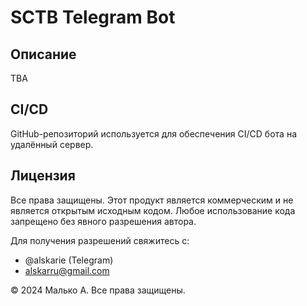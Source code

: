 # SCTB Telegram Bot

## Описание

TBA

## CI/CD

GitHub-репозиторий используется для обеспечения CI/CD бота на удалённый сервер.

## Лицензия

Все права защищены. Этот продукт является коммерческим и не является открытым исходным кодом. Любое использование кода запрещено без явного разрешения автора.

Для получения разрешений свяжитесь с:
- @alskarie (Telegram)
- alskarru@gmail.com

© 2024 Малько А. Все права защищены.
